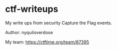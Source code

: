 # ctf-writeups

My write ups from security Capture the Flag events.

Author: nyquiloverdose

My team: https://ctftime.org/team/87395
